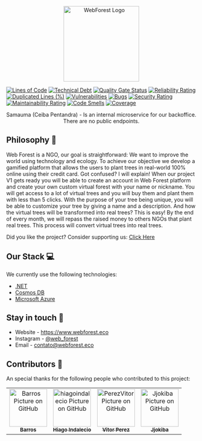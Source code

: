 <p align="center">
  <a href="https://www.webforest.eco/" target="blank"><img src="https://www.webforest.eco/images/logo.svg" width="200" alt="WebForest Logo" /></a>
</p>

[![Lines of Code](https://sonarcloud.io/api/project_badges/measure?project=the-web-forest_Samauma&metric=ncloc)](https://sonarcloud.io/summary/new_code?id=the-web-forest_Samauma)
[![Technical Debt](https://sonarcloud.io/api/project_badges/measure?project=the-web-forest_Samauma&metric=sqale_index)](https://sonarcloud.io/summary/new_code?id=the-web-forest_Samauma)
[![Quality Gate Status](https://sonarcloud.io/api/project_badges/measure?project=the-web-forest_Samauma&metric=alert_status)](https://sonarcloud.io/summary/new_code?id=the-web-forest_Samauma)
[![Reliability Rating](https://sonarcloud.io/api/project_badges/measure?project=the-web-forest_Samauma&metric=reliability_rating)](https://sonarcloud.io/summary/new_code?id=the-web-forest_Samauma)
[![Duplicated Lines (%)](https://sonarcloud.io/api/project_badges/measure?project=the-web-forest_Samauma&metric=duplicated_lines_density)](https://sonarcloud.io/summary/new_code?id=the-web-forest_Samauma)
[![Vulnerabilities](https://sonarcloud.io/api/project_badges/measure?project=the-web-forest_Samauma&metric=vulnerabilities)](https://sonarcloud.io/summary/new_code?id=the-web-forest_Samauma)
[![Bugs](https://sonarcloud.io/api/project_badges/measure?project=the-web-forest_Samauma&metric=bugs)](https://sonarcloud.io/summary/new_code?id=the-web-forest_Samauma)
[![Security Rating](https://sonarcloud.io/api/project_badges/measure?project=the-web-forest_Samauma&metric=security_rating)](https://sonarcloud.io/summary/new_code?id=the-web-forest_Samauma)
[![Maintainability Rating](https://sonarcloud.io/api/project_badges/measure?project=the-web-forest_Samauma&metric=sqale_rating)](https://sonarcloud.io/summary/new_code?id=the-web-forest_Samauma)
[![Code Smells](https://sonarcloud.io/api/project_badges/measure?project=the-web-forest_Samauma&metric=code_smells)](https://sonarcloud.io/summary/new_code?id=the-web-forest_Samauma)
[![Coverage](https://sonarcloud.io/api/project_badges/measure?project=the-web-forest_Samauma&metric=coverage)](https://sonarcloud.io/summary/new_code?id=the-web-forest_Samauma)

<p align="center">Samauma (Ceiba Pentandra) - Is an internal microservice for our backoffice. There are no public endpoints.</p>
  
## Philosophy 🌳
Web Forest is a NGO, our goal is straightforward: We want to improve the world using technology and ecology.
To achieve our objective we develop a gamified platform that allows the users to plant trees in real-world 100% online using their credit card. Got confused? I will explain! 
When our project V1 gets ready you will be able to create an account in Web Forest platform and create your own custom virtual forest with your name or nickname.
You will get access to a lot of virtual trees and you will buy them and plant them with less than 5 clicks. With the purpose of your tree being unique, you will be able to customize your tree by giving a name and a description.
And how the virtual trees will be transformed into real trees? This is easy! By the end of every month, we will repass the raised money to others NGOs that plant real trees. This process will convert virtual trees into real trees. 

Did you like the project? Consider supporting us: [Click Here](http://apoie.webforest.eco)

## Our Stack 💻

We currently use the following technologies: 

- [.NET](https://dotnet.microsoft.com/en-us/learn/dotnet/what-is-dotnet)
- [Cosmos DB](https://azure.microsoft.com/pt-br/free/cosmos-db/search/?&ef_id=Cj0KCQjwkruVBhCHARIsACVIiOwtPRiQr3cYA3RBv2FgUn4GP419EUL0b1ZpPCkgyHRNIeq4VMoC8sUaAkpfEALw_wcB:G:s&OCID=AID2200154_SEM_Cj0KCQjwkruVBhCHARIsACVIiOwtPRiQr3cYA3RBv2FgUn4GP419EUL0b1ZpPCkgyHRNIeq4VMoC8sUaAkpfEALw_wcB:G:s&gclid=Cj0KCQjwkruVBhCHARIsACVIiOwtPRiQr3cYA3RBv2FgUn4GP419EUL0b1ZpPCkgyHRNIeq4VMoC8sUaAkpfEALw_wcB)
- [Microsoft Azure](https://azure.microsoft.com/pt-br/)


## Stay in touch 📧
- Website - https://www.webforest.eco
- Instagram - [@web_forest](https://www.instagram.com/web_forest/)
- Email - [contato@webforest.eco](mailto:contato@webforest.eco)

## Contributors 🤝

An special thanks for the following people who contributed to this project:
<table>
  <tr>
    <td align="center">
      <a href="https://github.com/Barros42">
        <img src="https://avatars.githubusercontent.com/u/34094891?v=4" width="100px;" alt="Barros Picture on GitHub"/><br>
        <sub>
          <b>Barros</b>
        </sub>
      </a>
    </td>
    <td align="center">
      <a href="https://github.com/hiagoindalecio">
        <img src="https://avatars.githubusercontent.com/u/60201082?v=4" width="100px;" alt="hiagoindalecio Picture on GitHub"/><br>
        <sub>
          <b>Hiago Indalecio</b>
        </sub>
      </a>
    </td>
    <td align="center">
      <a href="https://github.com/PerezVitor">
        <img src="https://avatars.githubusercontent.com/u/45863298?v=4" width="100px;" alt="PerezVitor Picture on GitHub"/><br>
        <sub>
          <b>Vitor Perez</b>
        </sub>
      </a>
    </td>
    <td align="center">
      <a href="https://github.com/Jjokiba">
        <img src="https://avatars.githubusercontent.com/u/53917449?v=4" width="100px;" alt="Jjokiba Picture on GitHub"/><br>
        <sub>
          <b>Jjokiba</b>
        </sub>
      </a>
    </td>
  </tr>
</table>
